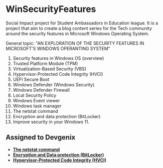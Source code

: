 # WinSecurityFeatures
Social Impact project for Student Ambassadors in Education league. It is a project that aim to create a blog content series for the Tech community around the security features in Microsoft Windows Operating System.

General topic: "AN EXPLORATION OF THE SECURITY FEATURES IN MICROSOFT'S WINDOWS OPERANTING SYSTEM"
1.	Security features in Windows OS (overview)
2.	Trusted Platform Module (TPM)
3.	Virtualization-Based Security (VBS)
4.	Hypervisor-Protected Code Integrity (HVCI)
5.	UEFI Secure Boot
6.	Windows Defender (Windows Security)
7.	Windows Defender Firewall 
8.	Local Security Policy
9.	Windows Event viewer
10.	Windows task manager
11.	The netstat command
12.	Encryption and data protection (BitLocker)
13.	Improve security in your Windows 11.


## Assigned to Devgenix

- **[The netstat command](Devgenix/netstat.md)**
- **[Encryption and Data protection (BitLocker)](Devgenix/Encryption_and_Data_protection.md)**
- **[Hypervisor-Protected Code Integrity (HVCI)](Devgenix/Hypervisor_Protected_Code_Integrity.md)**

